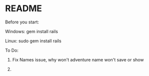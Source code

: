# README

Before you start:

Windows:
gem install rails

Linux:
sudo gem install rails


To Do:

1. Fix Names issue, why won't adventure name won't save or show

2.
